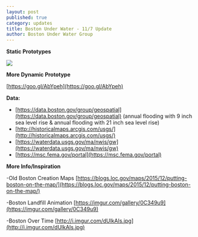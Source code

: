 ```yaml
---
layout: post
published: true
category: updates
title: Boston Under Water - 11/7 Update
author: Boston Under Water Group
---
```


**Static Prototypes**

![]({{site.baseurl}}/assets/BostonUnderWaterPrototype.png)

**More Dynamic Prototype**

[https://goo.gl/AbYpeh](https://goo.gl/AbYpeh)

**Data:**

- [https://data.boston.gov/group/geospatial](https://data.boston.gov/group/geospatial) (annual flooding with 9 inch sea level rise & annual flooding with 21 inch sea level rise)
- [http://historicalmaps.arcgis.com/usgs/](http://historicalmaps.arcgis.com/usgs/)
- [https://waterdata.usgs.gov/ma/nwis/gw](https://waterdata.usgs.gov/ma/nwis/gw)
- [https://msc.fema.gov/portal](https://msc.fema.gov/portal)


**More Info/Inspiration**

-Old Boston Creation Maps [https://blogs.loc.gov/maps/2015/12/putting-boston-on-the-map/](https://blogs.loc.gov/maps/2015/12/putting-boston-on-the-map/)

-Boston Landfill Animation [https://imgur.com/gallery/0C349u9](https://imgur.com/gallery/0C349u9)

-Boston Over Time [http://i.imgur.com/dUlkAIs.jpg](http://i.imgur.com/dUlkAIs.jpg)
